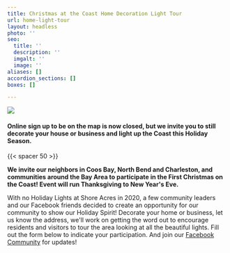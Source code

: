 ```yaml
---
title: Christmas at the Coast Home Decoration Light Tour
url: home-light-tour
layout: headless
photo: ''
seo:
  title: ''
  description: ''
  imgalt: ''
  image: ''
aliases: []
accordion_sections: []
boxes: []

---
```

![](/img/catc-form-header-695x322-v02-1.jpg)

#### Online sign up to be on the map is now closed, but we invite you to still decorate your house or business and light up the Coast this Holiday Season.

{{< spacer 50 >}}

**We invite our neighbors in Coos Bay, North Bend and Charleston, and communities around the Bay Area to participate in the First Christmas on the Coast! Event will run Thanksgiving to New Year's Eve.**

With no Holiday Lights at Shore Acres in 2020, a few community leaders and our Facebook friends decided to create an opportunity for our community to show our Holiday Spirit! Decorate your home or business, let us know the address, we'll work on getting the word out to encourage residents and visitors to tour the area looking at all the beautiful lights. Fill out the form below to indicate your participation. And join our [Facebook Community](https://www.facebook.com/ChristmasattheCoast/) for updates!